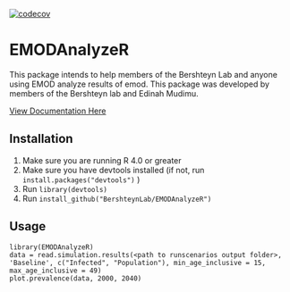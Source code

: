 [![codecov](https://codecov.io/gh/BershteynLab/EMODAnalyzeR/branch/main/graph/badge.svg?token=G6NWONEW83)](https://codecov.io/gh/BershteynLab/EMODAnalyzeR)

# EMODAnalyzeR

This package intends to help members of the Bershteyn Lab and anyone using EMOD analyze results of emod. This package was developed by members of the Bershteyn lab and Edinah Mudimu.

[View Documentation Here](https://bershteynlab.github.io/EMODAnalyzeR/)

## Installation

1. Make sure you are running R 4.0 or greater
2. Make sure you have devtools installed (if not, run `install.packages("devtools")` )
3. Run `library(devtools)`
4. Run `install_github("BershteynLab/EMODAnalyzeR")`

## Usage

    library(EMODAnalyzeR)
    data = read.simulation.results(<path to runscenarios output folder>, 'Baseline', c("Infected", "Population"), min_age_inclusive = 15, max_age_inclusive = 49)
    plot.prevalence(data, 2000, 2040)
    
